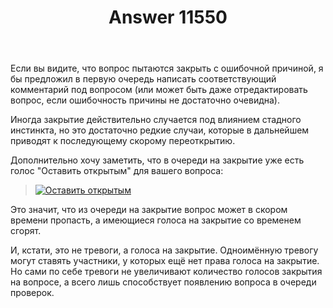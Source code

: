 ﻿---
title: "Answer 11550"
se.owner.user_id: 176217
se.owner.display_name: "αλεχολυτ"
se.owner.link: "https://ru.meta.stackoverflow.com/users/176217/%ce%b1%ce%bb%ce%b5%cf%87%ce%bf%ce%bb%cf%85%cf%84"
se.answer_id: 11550
se.question_id: 11549
se.post_type: answer
se.is_accepted: True
---
<p>Если вы видите, что вопрос пытаются закрыть с ошибочной причиной, я бы предложил в первую очередь написать соответствующий комментарий под вопросом (или может быть даже отредактировать вопрос, если ошибочность причины не достаточно очевидна).</p>
<p>Иногда закрытие действительно случается под влиянием стадного инстинкта, но это достаточно редкие случаи, которые в дальнейшем приводят к последующему скорому переоткрытию.</p>
<p>Дополнительно хочу заметить, что в очереди на закрытие уже есть голос &quot;Оставить открытым&quot; для вашего вопроса:</p>
<blockquote>
<p><a href="https://i.stack.imgur.com/4qrnK.png" rel="nofollow noreferrer"><img src="https://i.stack.imgur.com/4qrnK.png" alt="Оставить открытым" /></a></p>
</blockquote>
<p>Это значит, что из очереди на закрытие вопрос может в скором времени пропасть, а имеющиеся голоса на закрытие со временем сгорят.</p>
<p>И, кстати, это не тревоги, а голоса на закрытие. Одноимённую тревогу могут ставять участники, у которых ещё нет права голоса на закрытие. Но сами по себе тревоги не увеличивают количество голосов закрытия на вопросе, а всего лишь способствует появлению вопроса в очереди проверок.</p>
